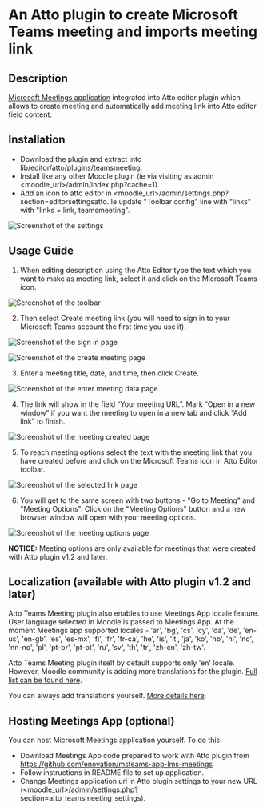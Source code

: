 # An Atto plugin to create Microsoft Teams meeting and imports meeting link

## Description
[Microsoft Meetings application](https://github.com/OfficeDev/msteams-app-lms-meetings#frequently-asked-questions) integrated into Atto editor plugin which allows to create meeting and automatically add meeting link into Atto editor field content.

## Installation
* Download the plugin and extract into lib/editor/atto/plugins/teamsmeeting.
* Install like any other Moodle plugin (ie via visiting as admin <moodle_url>/admin/index.php?cache=1).
* Add an icon to atto editor in <moodle_url>/admin/settings.php?section=editorsettingsatto. Ie update "Toolbar config" line with "links" with "links = link, teamsmeeting".

![Screenshot of the settings](docs/settings.png)

## Usage Guide
1. When editing description using the Atto Editor type the text which you want to make as meeting link, select it and click on the Microsoft Teams icon.

![Screenshot of the toolbar](docs/toolbar.png)

2. Then select Create meeting link (you will need to sign in to your Microsoft Teams account the first time you use it).

![Screenshot of the sign in page](docs/signin.png)

![Screenshot of the create meeting page](docs/createmeeting.png)

3. Enter a meeting title, date, and time, then click Create.

![Screenshot of the enter meeting data page](docs/meetingdata.png)

4. The link will show in the field “Your meeting URL”. Mark “Open in a new window” if you want the meeting to open in a new tab and click “Add link” to finish.

![Screenshot of the meeting created page](docs/meetingcreated.png)

5. To reach meeting options select the text with the meeting link that you have created before and click on the Microsoft Teams icon in Atto Editor toolbar.

![Screenshot of the selected link page](docs/selected.png)

6. You will get to the same screen with two buttons - "Go to Meeting" and "Meeting Options". Click on the "Meeting Options" button and a new browser window will open with your meeting options.

![Screenshot of the meeting options page](docs/options.png)

**NOTICE:** Meeting options are only available for meetings that were created with Atto plugin v1.2 and later.

## Localization (available with Atto plugin v1.2 and later)
Atto Teams Meeting plugin also enables to use Meetings App locale feature. User language selected in Moodle is passed to Meetings App. At the moment Meetings app supported locales - 'ar', 'bg', 'cs', 'cy', 'da', 'de', 'en-us', 'en-gb', 'es', 'es-mx', 'fi', 'fr', 'fr-ca', 'he', 'is', 'it', 'ja', 'ko', 'nb', 'nl', 'no', 'nn-no', 'pl', 'pt-br', 'pt-pt', 'ru', 'sv', 'th', 'tr', 'zh-cn', 'zh-tw'.

Atto Teams Meeting plugin itself by default supports only 'en' locale. However, Moodle community is adding more translations for the plugin. [Full list can be found here](https://moodle.org/plugins/translations.php?plugin=atto_teamsmeeting).

You can always add translations yourself. [More details here](https://docs.moodle.org/dev/Translating_plugins).

## Hosting Meetings App (optional)
You can host Microsoft Meetings application yourself. To do this:
* Download Meetings App code prepared to work with Atto plugin from https://github.com/enovation/msteams-app-lms-meetings
* Follow instructions in README file to set up application.
* Change Meetings application url in Atto plugin settings to your new URL (<moodle_url>/admin/settings.php?section=atto_teamsmeeting_settings).



